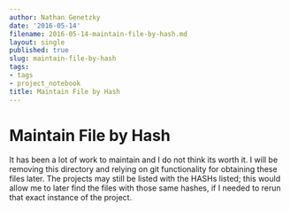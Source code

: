 ```yaml
---
author: Nathan Genetzky
date: '2016-05-14'
filename: 2016-05-14-maintain-file-by-hash.md
layout: single
published: true
slug: maintain-file-by-hash
tags:
- tags
- project_notebook
title: Maintain File by Hash
---
```


# Maintain File by Hash

It has been a lot of work to maintain and I do not think its worth it. I will be
removing this directory and relying on git functionality for obtaining these files
later. The projects may still be listed with the HASHs listed; this would allow
me to later find the files with those same hashes, if I needed to rerun that 
exact instance of the project.